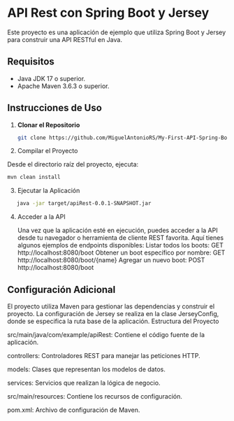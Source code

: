 # API Rest con Spring Boot y Jersey

Este proyecto es una aplicación de ejemplo que utiliza Spring Boot y Jersey para construir una API RESTful en Java. 
  
## Requisitos 

- Java JDK 17 o superior. 
- Apache Maven 3.6.3 o superior.

## Instrucciones de Uso

1. **Clonar el Repositorio**

   ```bash
   git clone https://github.com/MiguelAntonioRS/My-First-API-Spring-Boot.git
   
2. Compilar el Proyecto

Desde el directorio raíz del proyecto, ejecuta:
```bash
mvn clean install
```
3. Ejecutar la Aplicación
```bash
   java -jar target/apiRest-0.0.1-SNAPSHOT.jar
```
4. Acceder a la API

    Una vez que la aplicación esté en ejecución, puedes acceder a la API desde tu navegador o herramienta de cliente REST favorita. Aquí tienes algunos ejemplos de endpoints disponibles:
        Listar todos los boots: GET http://localhost:8080/boot
        Obtener un boot específico por nombre: GET http://localhost:8080/boot/{name}
        Agregar un nuevo boot: POST http://localhost:8080/boot

## Configuración Adicional

El proyecto utiliza Maven para gestionar las dependencias y construir el proyecto. La configuración de Jersey se realiza en la clase JerseyConfig, donde se especifica la ruta base de la aplicación.
Estructura del Proyecto

  src/main/java/com/example/apiRest: Contiene el código fuente de la aplicación.

   controllers: Controladores REST para manejar las peticiones HTTP.
       
   models: Clases que representan los modelos de datos.
        
   services: Servicios que realizan la lógica de negocio. 
        
   src/main/resources: Contiene los recursos de configuración.
        
   pom.xml: Archivo de configuración de Maven. 
